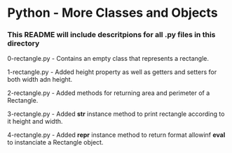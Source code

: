 # Python - More Classes and Objects
### This README will include descritpions for all .py files in this directory

0-rectangle.py - Contains an empty class that represents a rectangle.

1-rectangle.py - Added height property as well as getters and setters for both width adn height.

2-rectangle.py - Added methods for returning area and perimeter of a Rectangle.

3-rectangle.py - Added __str__ instance method to print rectangle according to it height and width.

4-rectangle.py - Added __repr__ instance method to return format allowinf __eval__ to instanciate a Rectangle object.
